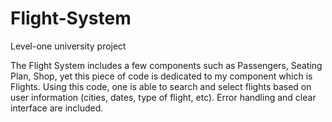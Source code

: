# Flight-System
Level-one university project

The Flight System includes a few components such as Passengers, Seating Plan, Shop, yet this piece of code is dedicated to my component which is Flights. Using this code, one is able to search and select flights
based on user information (cities, dates, type of flight, etc). Error handling and clear interface are included.
